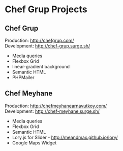 # Chef Grup Projects

## Chef Grup
Production: http://chefgrup.com/  
Development: http://chef-grup.surge.sh/
* Media queries
* Flexbox Grid
* linear-gradient background
* Semantic HTML
* PHPMailer

## Chef Meyhane
Production: http://chefmeyhanearnavutkoy.com/  
Development: http://chef-meyhane.surge.sh/
* Media queries
* Flexbox Grid
* Semantic HTML
* Lory.js for Slider - http://meandmax.github.io/lory/
* Google Maps Widget
